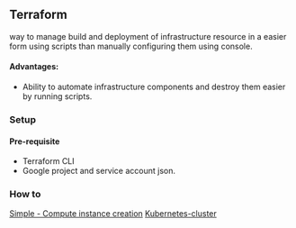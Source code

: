 ## Terraform


way to manage build and deployment of infrastructure resource in a easier form using scripts than manually configuring them using console. 


#### Advantages:
- Ability to automate infrastructure components and destroy them easier by running scripts.

### Setup
#### Pre-requisite
- Terraform CLI
- Google project and service account json. 

### How to 
[Simple - Compute instance creation](basics/readme.md)
[Kubernetes-cluster](gke/readme.md) 

